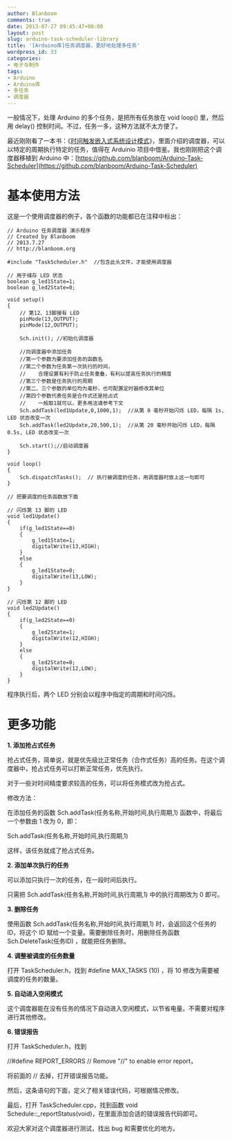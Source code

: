 ```yaml
---
author: Blanboom
comments: true
date: 2013-07-27 09:45:47+00:00
layout: post
slug: arduino-task-scheduler-library
title: '[Arduino库]任务调度器，更好地处理多任务'
wordpress_id: 33
categories:
- 电子与制作
tags:
- Arduino
- Arduino库
- 多任务
- 调度器
---
```


一般情况下，处理 Arduino 的多个任务，是把所有任务放在 void loop() 里，然后用 delay() 控制时间。不过，任务一多，这种方法就不太方便了。

最近刚刚看了一本书：《[时间触发嵌入式系统设计模式](http://book.douban.com/subject/1168618/)》，里面介绍的调度器，可以以特定的周期执行特定的任务，值得在 Arduinio 项目中借鉴。我也刚刚把这个调度器移植到 Arduino 中：[https://github.com/blanboom/Arduino-Task-Scheduler](https://github.com/blanboom/Arduino-Task-Scheduler)


# 基本使用方法


这是一个使用调度器的例子，各个函数的功能都已在注释中标出：
<!-- more -->

    
    // Arduino 任务调度器 演示程序
    // Created by Blanboom
    // 2013.7.27
    // http://blanboom.org
    
    #include "TaskScheduler.h"  //包含此头文件，才能使用调度器
    
    // 用于储存 LED 状态
    boolean g_led1State=1;
    boolean g_led2State=0;
    
    void setup()
    {
    	// 第12、13脚接有 LED
    	pinMode(13,OUTPUT);
    	pinMode(12,OUTPUT);
    
    	Sch.init(); //初始化调度器
    
    	//向调度器中添加任务
    	//第一个参数为要添加任务的函数名
    	//第二个参数为任务第一次执行的时间，
    	//    合理设置有利于防止任务重叠，有利以提高任务执行的精度
    	//第三个参数是任务执行的周期
    	//第二、三个参数的单位均为毫秒，也可配置定时器修改其单位
    	//第四个参数代表任务是合作式还是抢占式
    	//    一般取1就可以，更多用法请参考下文
    	Sch.addTask(led1Update,0,1000,1);  //从第 0 毫秒开始闪烁 LED，每隔 1s, LED 状态改变一次
    	Sch.addTask(led2Update,20,500,1);  //从第 20 毫秒开始闪烁 LED，每隔 0.5s, LED 状态改变一次
    
    	Sch.start();//启动调度器
    }
    
    void loop()
    {
    	Sch.dispatchTasks();  // 执行被调度的任务，用调度器时放上这一句即可
    }
    
    // 把要调度的任务函数放下面
    
    // 闪烁第 13 脚的 LED
    void led1Update()
    {
    	if(g_led1State==0)
    	{
    		g_led1State=1;
    		digitalWrite(13,HIGH);
    	}
    	else
    	{
    		g_led1State=0;
    		digitalWrite(13,LOW);
    	}
    }
    
    // 闪烁第 12 脚的 LED
    void led2Update()
    {
    	if(g_led2State==0)
    	{
    		g_led2State=1;
    		digitalWrite(12,HIGH);
    	}
    	else
    	{
    		g_led2State=0;
    		digitalWrite(12,LOW);
    	}
    }


程序执行后，两个 LED 分别会以程序中指定的周期和时间闪烁。


# 更多功能


**1. 添加抢占式任务**

抢占式任务，简单说，就是优先级比正常任务（合作式任务）高的任务。在这个调度器中，抢占式任务可以打断正常任务，优先执行。

对于一些对时间精度要求较高的任务，可以将任务模式改为抢占式。

修改方法：

在添加任务的函数 Sch.addTask(任务名称,开始时间,执行周期,1) 函数中，将最后一个参数由 1 改为 0，即：

Sch.addTask(任务名称,开始时间,执行周期,1)

这样，该任务就成了抢占式任务。

**2. 添加单次执行的任务**

可以添加只执行一次的任务，在一段时间后执行。

只需把 Sch.addTask(任务名称,开始时间,执行周期,1) 中的执行周期改为 0 即可。

**3. 删除任务**

使用函数 Sch.addTask(任务名称,开始时间,执行周期,1) 时，会返回这个任务的 ID，将这个 ID 赋给一个变量。需要删除任务时，用删除任务函数 Sch.DeleteTask(任务ID) ，就能把任务删除。

**4. 调整被调度的任务数量**

打开 TaskScheduler.h，找到 #define MAX_TASKS (10) ，将 10 修改为需要被调度的任务的数量。

**5. 自动进入空闲模式**

这个调度器能在没有任务的情况下自动进入空闲模式，以节省电量。不需要对程序进行其他修改。

**6. 错误报告**

打开 TaskScheduler.h，找到

//#define REPORT_ERRORS // Remove "//" to enable error report，

将前面的 // 去掉，打开错误报告功能。

然后，这条语句的下面，定义了相关错误代码，可根据情况修改。

最后，打开 TaskScheduler.cpp，找到函数 void Schedule::_reportStatus(void)，在里面添加合适的错误报告代码即可。

欢迎大家对这个调度器进行测试，找出 bug 和需要优化的地方。

